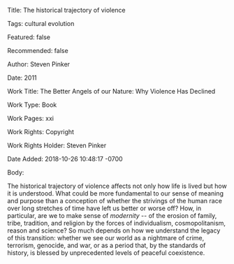 Title:  The historical trajectory of violence

Tags:   cultural evolution

Featured: false

Recommended: false

Author: Steven Pinker

Date:   2011

Work Title: The Better Angels of our Nature: Why Violence Has Declined

Work Type: Book

Work Pages: xxi

Work Rights: Copyright

Work Rights Holder: Steven Pinker

Date Added: 2018-10-26 10:48:17 -0700

Body: 

The historical trajectory of violence affects not only how life is lived but how it is understood. What could be more fundamental to our sense of meaning and purpose than a conception of whether the strivings of the human race over long stretches of time have left us better or worse off? How, in particular, are we to make sense of *modernity* -- of the erosion of family, tribe, tradition, and religion by the forces of individualism, cosmopolitanism, reason and science? So much depends on how we understand the legacy of this transition: whether we see our world as a nightmare of crime, terrorism, genocide, and war, or as a period that, by the standards of history, is blessed by unprecedented levels of peaceful coexistence. 

